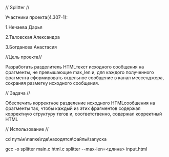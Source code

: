 // Splitter //

Участники проекта(4.307-1):

1.Нечаева Дарья

2.Таловская Александра

3.Богданова Анастасия

//Цель проекта//

Разработать разделитель HTMLтекст исходного сообщения на фрагменты, не превышающие max_len и, для каждого полученного фрагмента сформировать отдельное сообщение в канал мессенджера, сохраняя разметку исходного сообщения.

// Задача //

Обеспечить корректное разделение исходного HTMLсообщения на фрагменты так, чтобы каждый из этих фрагментов содержал корректную структуру тегов и, соответственно, содержал корректный HTML


// Использование //

cd путь\к\папке\где\находятся\файлы\запуска

gcc -o splitter main.c html.c
splitter --max-len=<длина> input.html


